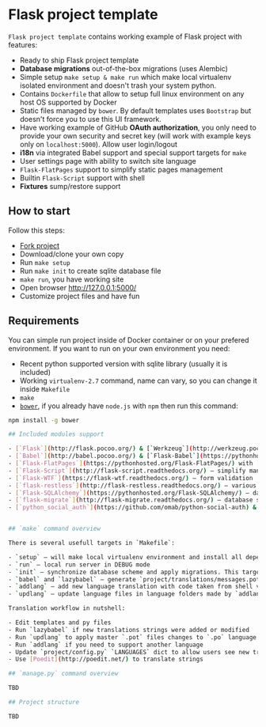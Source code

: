 # Flask project template

`Flask project template` contains working example of Flask project with features:

- Ready to ship Flask project template
- **Database migrations** out-of-the-box migrations (uses Alembic)
- Simple setup `make setup & make run` which make local virtualenv isolated environment and doesn't trash your system python.
- Contains `Dockerfile` that allow to setup full linux environment on any host OS supported by Docker
- Static files managed by `bower`. By default templates uses `Bootstrap` but doesn't force you to use this UI framework.
- Have working example of GitHub **OAuth authorization**, you only need to provide your own security and secret key (will work with example keys only on `localhost:5000`). Allow user login/logout 
- **i18n** via integrated Babel support and special support targets for `make`
- User settings page with ability to switch site language
- `Flask-FlatPages` support to simplify static pages management
- Builtin `Flask-Script` support with shell
- **Fixtures** sump/restore support

## How to start

Follow this steps:

- [Fork project](https://github.com/xen/flask-project-template/fork)
- Download/clone your own copy
- Run `make setup`
- Run `make init` to create sqlite database file
- `make run`, you have working site
- Open browser http://127.0.0.1:5000/
- Customize project files and have fun

## Requirements

You can simple run project inside of Docker container or on your prefered environment. If you want to run on your own environment you need:
- Recent python supported version with sqlite library (usually it is included) 
- Working `virtualenv-2.7` command, name can vary, so you can change it inside `Makefile`
- `make`
- [`bower`](http://bower.io/), if you already have `node.js` with `npm` then run this command:
```sh
npm install -g bower

## Included modules support

- [`Flask`](http://flask.pocoo.org/) & [`Werkzeug`](http://werkzeug.pocoo.org/) — base for everything
- [`Babel`](http://babel.pocoo.org/) & [`Flask-Babel`](https://pythonhosted.org/Flask-Babel/) — i18n support
- [`Flask-FlatPages`](https://pythonhosted.org/Flask-FlatPages/) with [`Markdown`](https://pythonhosted.org/Markdown/) — to maintain auxiliary pages (About, Contacts, etc)
- [`Flask-Script`](http://flask-script.readthedocs.org/) — simplify management tasks
- [`Flask-WTF`](https://flask-wtf.readthedocs.org/) — form validation
- [`flask-restless`](http://flask-restless.readthedocs.org/) — various API
- [`Flask-SQLAlchemy`](https://pythonhosted.org/Flask-SQLAlchemy/) — database ORM layer
- [`flask-migrate`](http://flask-migrate.readthedocs.org/) — database schema migration support
- [`python_social_auth`](https://github.com/omab/python-social-auth) & [`Flask-Login`](https://flask-login.readthedocs.org/) — social networks login


## `make` command overview

There is several usefull targets in `Makefile`:

- `setup` — will make local virtualenv environment and install all dependencies including JavaScript libraries in `static` folder
- `run` — local run server in DEBUG mode
- `init` — synchronize database scheme and apply migrations. This target should be idempotent (if you run in several times you will get the same results in the end), but if you work with several database at once sometimes in need manual tuning.
- `babel` and `lazybabel` — generate `project/translations/messages.pot` file with different strategy. 
- `addlang` — add new language translation with code taken from shell variable `LANG`. Simple usage example `$ LANG=en make addlang`
- `updlang` — update language files in language folders made by `addlang` command. 

Translation workflow in nutshell:

- Edit templates and py files
- Run `lazybabel` if new translations strings were added or modified
- Run `updlang` to apply master `.pot` files changes to `.po` language files
- Run `addlang` if you need to support another language
- Update `project/config.py` `LANGUAGES` dict to allow users see new translations in Settings page
- Use [Poedit](http://poedit.net/) to translate strings

## `manage.py` command overview

TBD

## Project structure

TBD

